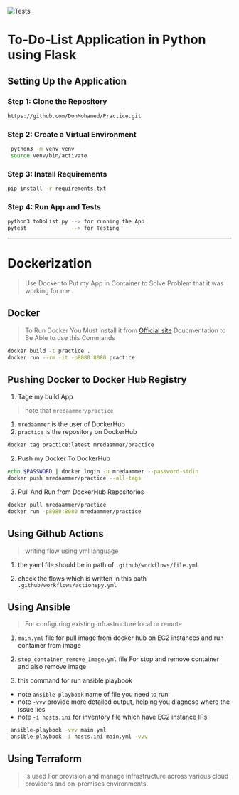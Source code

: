 ![Tests](https://github.com/DonMohamed/Practice/actions/workflows/actionspy.yml/badge.svg)

# To-Do-List Application in Python using Flask

## Setting Up the Application

### Step 1: Clone the Repository

```sh
https://github.com/DonMohamed/Practice.git

```

### Step 2: Create a Virtual Environment

```bash
 python3 -m venv venv
 source venv/bin/activate
 ```

### Step 3: Install Requirements

```bash
pip install -r requirements.txt
```

### Step 4: Run App and Tests

```bash
python3 toDoList.py --> for running the App
pytest              --> for Testing
```

----------------------------------------
# Dockerization 
> Use Docker to Put my App in Container to Solve Problem that it was working for me .

## Docker 
> To Run Docker You Must install it from [Official site](https://docs.docker.com/engine/install/ubuntu/) Doucmentation to Be Able to use this Commands 

```bash
docker build -t practice .
docker run --rm -it -p8080:8080 practice
``` 
## Pushing Docker to Docker Hub Registry
1. Tage my build App 
> note that `mredaammer/practice`
1.  `mredaammer` is the user of DockerHub
2.  `practice`   is the repository on DockerHub
```bash
docker tag practice:latest mredaammer/practice
```
2. Push my Docker To DockerHub
```bash
echo $PASSWORD | docker login -u mredaammer --password-stdin
docker push mredaammer/practice --all-tags
``` 
3. Pull And Run from DockerHub Repositories 
```bash
docker pull mredaammer/practice
docker run -p8080:8080 mredaammer/practice
```
## Using Github Actions 
 > writing flow using yml language 
 1. the yaml file should be in path of `.github/workflows/file.yml`

 2. check the flows which is written in this path `.github/workflows/actionspy.yml`

 ## Using Ansible
 > For configuring existing infrastructure local or remote 
 1. `main.yml` file for  pull image from docker hub on EC2 instances and run container from image
 2. `stop_container_remove_Image.yml` file For stop and remove container and also remove image 

 3. this command for run ansible playbook
  - note `ansible-playbook` name of file you need to run
  - note `-vvv` provide more detailed output, helping you diagnose where the issue lies
  - note `-i hosts.ini` for inventory file which have EC2 instance IPs
  
 ```bash
  ansible-playbook -vvv main.yml
  ansible-playbook -i hosts.ini main.yml -vvv

  ```
  ## Using Terraform 
  > Is used For provision and manage infrastructure across various cloud providers and on-premises environments.

